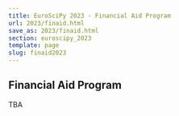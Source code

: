 ```yaml
---
title: EuroSciPy 2023 - Financial Aid Program
url: 2023/finaid.html
save_as: 2023/finaid.html
section: euroscipy_2023
template: page
slug: finaid2023
---
```


## Financial Aid Program

TBA
